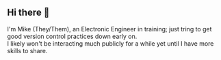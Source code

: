 ## Hi there 👋

I'm Mike (They/Them), an Electronic Engineer in training; just tring to get good version control practices down early on.  
I likely won't be interacting much publicly for a while yet until I have more skills to share.

<!--
**Mikebug-Lite/Mikebug-Lite** is a ✨ _special_ ✨ repository because its `README.md` (this file) appears on your GitHub profile.

Here are some ideas to get you started:

- 🔭 I’m currently working on ...
- 🌱 I’m currently learning ...
- 👯 I’m looking to collaborate on ...
- 🤔 I’m looking for help with ...
- 💬 Ask me about ...
- 📫 How to reach me: ...
- 😄 Pronouns: ...
- ⚡ Fun fact: ...
-->
